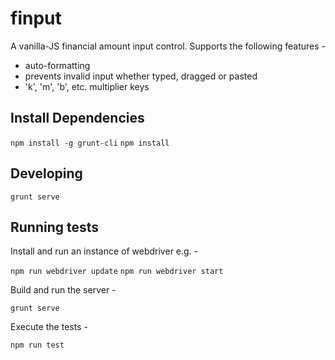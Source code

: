 # finput

A vanilla-JS financial amount input control. Supports the following features -

* auto-formatting
* prevents invalid input whether typed, dragged or pasted
* 'k', 'm', 'b', etc. multiplier keys

## Install Dependencies

`npm install -g grunt-cli`
`npm install`

## Developing

`grunt serve`

## Running tests

Install and run an instance of webdriver e.g. -

`npm run webdriver update`
`npm run webdriver start`

Build and run the server -

`grunt serve`

Execute the tests -

`npm run test`
